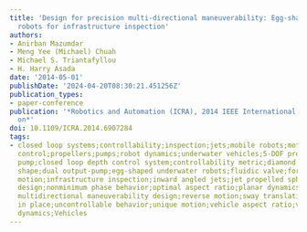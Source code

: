 ```yaml
---
title: 'Design for precision multi-directional maneuverability: Egg-shaped underwater
  robots for infrastructure inspection'
authors:
- Anirban Mazumdar
- Meng Yee (Michael) Chuah
- Michael S. Triantafyllou
- H. Harry Asada
date: '2014-05-01'
publishDate: '2024-04-20T08:30:21.451256Z'
publication_types:
- paper-conference
publication: '*Robotics and Automation (ICRA), 2014 IEEE International Conference
  on*'
doi: 10.1109/ICRA.2014.6907284
tags:
- closed loop systems;controllability;inspection;jets;mobile robots;motion control;position
  control;propellers;pumps;robot dynamics;underwater vehicles;5-DOF prototype robot;centrifugal
  pump;closed loop depth control system;controllability metric;diamond configuration;diamond
  shape;dual output-pump;egg-shaped underwater robots;fluidic valve;forward efficiency;forward
  motion;infrastructure inspection;inward angled jets;jet propelled spheroidal robot
  design;nonminimum phase behavior;optimal aspect ratio;planar dynamics;planar motion;precision
  multidirectional maneuverability design;reverse motion;sway translation;turning
  in place;uncontrollable behavior;unique motion;vehicle aspect ratio;vehicle depth;Aerodynamics;Controllability;Robots;Shape;Vehicle
  dynamics;Vehicles
---
```

